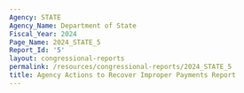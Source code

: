 ```yaml
---
Agency: STATE
Agency_Name: Department of State
Fiscal_Year: 2024
Page_Name: 2024_STATE_5
Report_Id: '5'
layout: congressional-reports
permalink: /resources/congressional-reports/2024_STATE_5
title: Agency Actions to Recover Improper Payments Report
---
```


